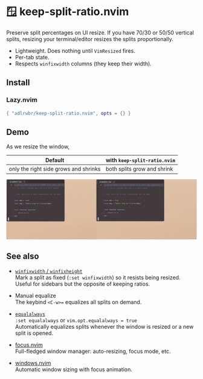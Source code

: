 # 🪟 keep-split-ratio.nvim

Preserve split percentages on UI resize. If you have 70/30 or 50/50 vertical splits, resizing your terminal/editor resizes the splits proportionally.

- Lightweight. Does nothing until `VimResized` fires.
- Per-tab state.
- Respects `winfixwidth` columns (they keep their width).

## Install

### Lazy.nvim
```lua
{ "adlrwbr/keep-split-ratio.nvim", opts = {} }
```

## Demo

As we resize the window,

| Default | with `keep-split-ratio.nvim` |
| --- | --- |
| only the right side grows and shrinks | both splits grow and shrink

![demo](./demo.gif)

## See also

- [`winfixwidth` / `winfixheight`](https://neovim.io/doc/user/windows.html#'winfixwidth')  
  Mark a split as fixed (`:set winfixwidth`) so it resists being resized.  
  Useful for sidebars but the opposite of keeping ratios.

- Manual equalize  
  The keybind `<C-w>=` equalizes all splits on demand.

- [`equalalways`](https://neovim.io/doc/user/options.html#'equalalways')  
  `:set equalalways` or `vim.opt.equalalways = true`  
  Automatically equalizes splits whenever the window is resized or a new split is opened.

- [focus.nvim](https://github.com/nvim-focus/focus.nvim)  
  Full-fledged window manager: auto-resizing, focus mode, etc.

- [windows.nvim](https://github.com/anuvyklack/windows.nvim)  
  Automatic window sizing with focus animation.
